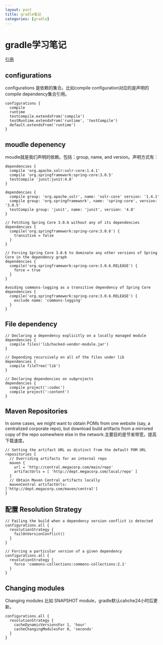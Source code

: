 ```yaml
---
layout: post
title: gradle笔记
categories: [gradle]
---
```

# gradle学习笔记

[引用](https://www.safaribooksonline.com/library/view/gradle-beyond-the/9781449373801/ch04.html)

## configurations
configurations 是依赖的集合。比如compile configuration对应的是声明的compile dependency集合引用。

```
configurations {
  compile
  runtime
  testCompile.extendsFrom('compile')
  testRuntime.extendsFrom('runtime', 'testCompile')
  default.extendsFrom('runtime')
}
```

## moudle depenency
moudle就是我们声明的依赖。包括：group, name, and version。声明方式有：

```
dependencies {
  compile 'org.apache.solr:solr-core:1.4.1'
  compile 'org.springframework:spring-core:3.0.5'
  testCompile 'junit:junit:4.8'
}
```

```
dependencies {
  compile group: 'org.apache.solr', name: 'solr-core' version: '1.4.1'
  compile group: 'org.springframework', name: 'spring-core', version: '3.0.5'
  testCompile group: 'junit', name: 'junit', version: '4.8'
}
```

```
// Fetching Spring Core 3.0.6 without any of its dependencies
dependencies {
  compile('org.springframework:spring-core:3.0.6') {
    transitive = false
  }
}
```

```
// Forcing Spring Core 3.0.6 to dominate any other versions of Spring Core in the dependency graph
dependencies {
  compile('org.springframework:spring-core:3.0.6.RELEASE') {
    force = true
  }
}
```

```
Avoiding commons-logging as a transitive dependency of Spring Core
dependencies {
  compile('org.springframework:spring-core:3.0.6.RELEASE') {
    exclude name: 'commons-logging'
  }
}
```

## File dependency

```
// Declaring a dependency explicitly on a locally managed module
dependencies {
  compile files('lib/hacked-vendor-module.jar')
}
```

```
// Depending recursively on all of the files under lib
dependencies {
  compile fileTree('lib')
}
```

```
// Declaring dependencies on subprojects
dependencies {
  compile project(':codec')
  compile project(':content')
}
```

## Maven Repositories
In some cases, we might want to obtain POMs from one website (say, a centralized corporate repo), but download build artifacts from a mirrored copy of the repo somewhere else in the network.主要目的是节省带宽，提高下载速度。

```
// Setting the artifact URL as distinct from the default POM URL
repositories {
  // Overriding artifacts for an internal repo
  maven {
    url = 'http://central.megacorp.com/main/repo'
    artifactUrls = [ 'http://dept.megacorp.com/local/repo' ]
  }
  // Obtain Maven Central artifacts locally
  mavenCentral artifactUrls: ['http://dept.megacorp.com/maven/central']
}
```

## 配置 Resolution Strategy

```
// Failing the build when a dependency version conflict is detected
configurations.all {
  resolutionStrategy {
    failOnVersionConflict()
  }
}
```

```
// Forcing a particular version of a given dependency
configurations.all {
  resolutionStrategy {
    force 'commons-collections:commons-collections:2.1'
  }
}
```

## Changing modules
Changing modules 比如 SNAPSHOT module，gradle默认cahche24小时后更新。

```
configurations.all {
  resolutionStrategy {
    cacheDynamicVersionsFor 1, 'hour'
    cacheChangingModulesFor 0, 'seconds'
  }
}
```